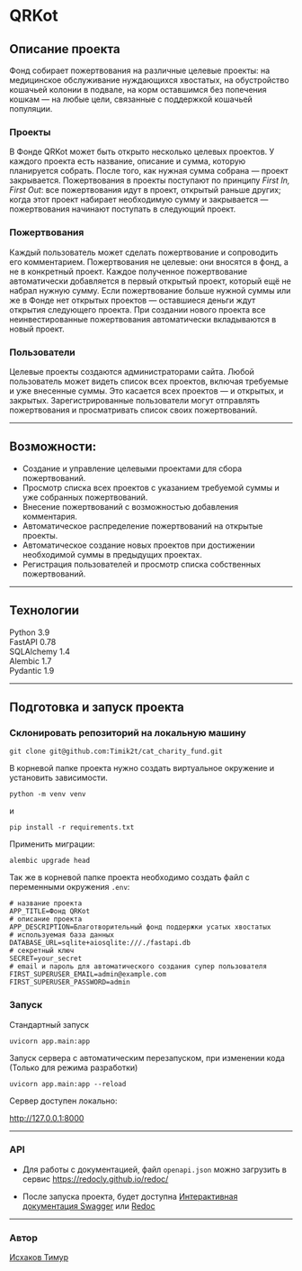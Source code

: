 # QRKot

## Описание проекта

Фонд собирает пожертвования на различные целевые проекты: на медицинское обслуживание нуждающихся хвостатых,
на обустройство кошачьей колонии в подвале,
на корм оставшимся без попечения кошкам — на любые цели, связанные с поддержкой кошачьей популяции.

### Проекты  
В Фонде QRKot может быть открыто несколько целевых проектов.
У каждого проекта есть название, описание и сумма, которую планируется собрать.
После того, как нужная сумма собрана — проект закрывается.
Пожертвования в проекты поступают по принципу *First In, First Out*: все пожертвования идут в проект,
открытый раньше других; когда этот проект набирает необходимую сумму и закрывается — пожертвования начинают поступать в следующий проект.
### Пожертвования
Каждый пользователь может сделать пожертвование и сопроводить его комментарием. Пожертвования не целевые: они вносятся в фонд, а не в конкретный проект. Каждое полученное пожертвование автоматически добавляется в первый открытый проект, который ещё не набрал нужную сумму. Если пожертвование больше нужной суммы или же в Фонде нет открытых проектов — оставшиеся деньги ждут открытия следующего проекта. При создании нового проекта все неинвестированные пожертвования автоматически вкладываются в новый проект.
### Пользователи
Целевые проекты создаются администраторами сайта. 
Любой пользователь может видеть список всех проектов, включая требуемые и уже внесенные суммы.
Это касается всех проектов — и открытых, и закрытых.
Зарегистрированные пользователи могут отправлять пожертвования и просматривать список своих пожертвований.
___ 

## Возможности:

* Создание и управление целевыми проектами для сбора пожертвований.
* Просмотр списка всех проектов с указанием требуемой суммы и уже собранных пожертвований.
* Внесение пожертвований с возможностью добавления комментария.
* Автоматическое распределение пожертвований на открытые проекты.
* Автоматическое создание новых проектов при достижении необходимой суммы в предыдущих проектах.
* Регистрация пользователей и просмотр списка собственных пожертвований.
___
## Технологии

Python 3.9  
FastAPI 0.78  
SQLAlchemy 1.4  
Alembic 1.7  
Pydantic 1.9  
___

## Подготовка и запуск проекта

### Склонировать репозиторий на локальную машину

```
git clone git@github.com:Timik2t/cat_charity_fund.git
```

В корневой папке проекта нужно создать виртуальное окружение и установить зависимости.

```
python -m venv venv
```

и

```
pip install -r requirements.txt
```

Применить миграции:
```
alembic upgrade head 
```

Так же в корневой папке проекта необходимо создать файл с переменными окружения `.env`:

```
# название проекта
APP_TITLE=Фонд QRKot
# описание проекта
APP_DESCRIPTION=Благотворительный фонд поддержки усатых хвостатых
# используемая база данных
DATABASE_URL=sqlite+aiosqlite:///./fastapi.db
# секретный ключ
SECRET=your_secret
# email и пароль для автоматического создания супер пользователя
FIRST_SUPERUSER_EMAIL=admin@example.com
FIRST_SUPERUSER_PASSWORD=admin
```

### Запуск

Стандартный запуск
```
uvicorn app.main:app 
```

Запуск сервера с автоматическим перезапуском, при изменении кода (Только для режима разработки)
```
uvicorn app.main:app --reload
```
Сервер доступен локально:

http://127.0.0.1:8000
___
### API 

* Для работы с документацией, файл `openapi.json` можно загрузить в сервис https://redocly.github.io/redoc/

* После запуска проекта, будет доступна [Интерактивная документация Swagger](http://127.0.0.1:8000/docs "Swagger")
или [Redoc](http://127.0.0.1:8000/redoc "Redoc")
___

### Автор

[Исхаков Тимур](https://github.com/Timik2t "GitHub аккаунт")